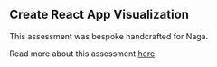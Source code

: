 ## Create React App Visualization

This assessment was bespoke handcrafted for Naga.

Read more about this assessment [here](https://react.eogresources.com)
